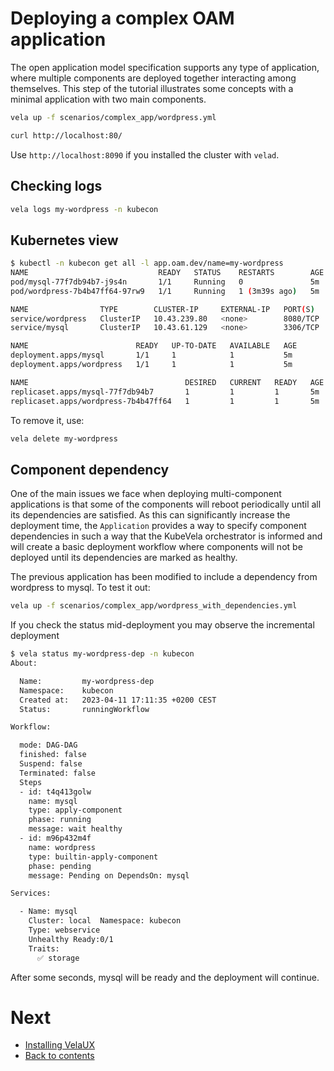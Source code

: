 # Deploying a complex OAM application

The open application model specification supports any type of application, where multiple components are deployed together interacting among themselves. This step of
the tutorial illustrates some concepts with a minimal application with two main components.

```bash
vela up -f scenarios/complex_app/wordpress.yml
```

```bash
curl http://localhost:80/
```

Use `http://localhost:8090` if you installed the cluster with `velad`.

## Checking logs

```bash
vela logs my-wordpress -n kubecon
```

## Kubernetes view

```bash
$ kubectl -n kubecon get all -l app.oam.dev/name=my-wordpress
NAME                             READY   STATUS    RESTARTS        AGE
pod/mysql-77f7db94b7-j9s4n       1/1     Running   0               5m
pod/wordpress-7b4b47ff64-97rw9   1/1     Running   1 (3m39s ago)   5m

NAME                TYPE        CLUSTER-IP     EXTERNAL-IP   PORT(S)    AGE
service/wordpress   ClusterIP   10.43.239.80   <none>        8080/TCP   5m
service/mysql       ClusterIP   10.43.61.129   <none>        3306/TCP   5m

NAME                        READY   UP-TO-DATE   AVAILABLE   AGE
deployment.apps/mysql       1/1     1            1           5m
deployment.apps/wordpress   1/1     1            1           5m

NAME                                   DESIRED   CURRENT   READY   AGE
replicaset.apps/mysql-77f7db94b7       1         1         1       5m
replicaset.apps/wordpress-7b4b47ff64   1         1         1       5m
```

To remove it, use:

```bash
vela delete my-wordpress
```

## Component dependency

One of the main issues we face when deploying multi-component applications is that some of the components will reboot periodically until all its dependencies are satisfied. As this can significantly increase the deployment time, the `Application` provides a way to specify component dependencies in such a way that the KubeVela orchestrator is informed and will create a basic deployment workflow where components will not be deployed until its dependencies are marked as healthy.

The previous application has been modified to include a dependency from wordpress to mysql. To test it out:

```bash
vela up -f scenarios/complex_app/wordpress_with_dependencies.yml
```

If you check the status mid-deployment you may observe the incremental deployment

```bash
$ vela status my-wordpress-dep -n kubecon
About:

  Name:      	my-wordpress-dep
  Namespace: 	kubecon
  Created at:	2023-04-11 17:11:35 +0200 CEST
  Status:    	runningWorkflow

Workflow:

  mode: DAG-DAG
  finished: false
  Suspend: false
  Terminated: false
  Steps
  - id: t4q413golw
    name: mysql
    type: apply-component
    phase: running
    message: wait healthy
  - id: m96p432m4f
    name: wordpress
    type: builtin-apply-component
    phase: pending
    message: Pending on DependsOn: mysql

Services:

  - Name: mysql
    Cluster: local  Namespace: kubecon
    Type: webservice
    Unhealthy Ready:0/1
    Traits:
      ✅ storage
```

After some seconds, mysql will be ready and the deployment will continue.

# Next

* [Installing VelaUX](./04.install_velaux.md)
* [Back to contents](../README.md)